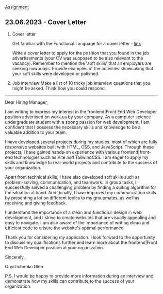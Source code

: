 [Assignment](https://classroom.google.com/u/0/c/NTUyMDU3MTE2MzY4/a/NTUzOTk4NjY4ODk4/details)

## 23.06.2023 - Cover Letter

1. Cover letter

   Get familiar with the Functional Language for a cover letter - [link](joplin://x-callback-url/openNote?id=c92a84fbbc124bad9a9cf70b9c2a8a13)

   Write a cover letter to apply for the position that you found in the job advertisements (your CV was supposed to be also relevant to the vacancy).
   Remember to mention the 'soft skills' that all employers are seeking nowadays.
   Provide examples of the activities showcasing that your soft skills were developed or polished.

2. Job interview
   Make a list of 10 tricky job interview questions that you might be asked. Think how you could respond.

---

Dear Hiring Manager,

I am writing to express my interest in the frontend|Front End Web Developer position advertised on work.ua by your company. As a computer science undergraduate student with a strong passion for web development, I am confident that I possess the necessary skills and knowledge to be a valuable addition to your team.

I have developed several projects during my studies, most of which are fully responsive websites built with HTML, CSS, and JavaScript. Through these projects, I have gained hands-on experience with various frontend|front-end technologies such as Vite and TailwindCSS. I am eager to apply my skills and knowledge to real-world projects and contribute to the success of your organization.

Apart from technical skills, I have also developed soft skills such as problem-solving, communication, and teamwork. In group tasks, I successfully solved a challenging problem by finding a suiting algorithm for the situation at hand. Additionally, I have improved my communication skills by presenting a lot on different topics to my groupmates, as well as receiving and giving feedback.

I understand the importance of a clean and functional design in web development, and I strive to create websites that are visually appealing and easy to navigate. I am also aware of the importance of writing clean and efficient code to ensure the website's optimal performance.

Thank you for considering my application. I look forward to the opportunity to discuss my qualifications further and learn more about the frontend|Front End Web Developer position at your organization.

Sincerely,

Onyshchenko Oleh

P.S. I would be happy to provide more information during an interview and demonstrate how my skills can contribute to the success of your organization.
